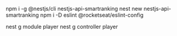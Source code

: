 npm i -g @nestjs/cli
nestjs-api-smartranking 
nest new nestjs-api-smartranking
npm i -D eslint @rocketseat/eslint-config


nest g module player
nest g controller player